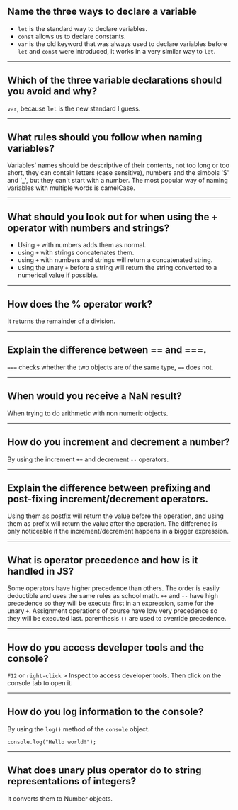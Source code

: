 ## **Name the three ways to declare a variable**

- `let` is the standard way to declare variables.
- `const` allows us to declare constants.
- `var` is the old keyword that was always used to declare variables before `let` and `const` were introduced, it works in a very similar way to `let`.

---

## **Which of the three variable declarations should you avoid and why?**

`var`, because `let` is the new standard I guess.

---

## **What rules should you follow when naming variables?**

Variables' names should be descriptive of their contents, not too long or too short, they can contain letters (case sensitive), numbers and the simbols '$' and '\_', but they can't start with a number. The most popular way of naming variables with multiple words is camelCase.

---

## **What should you look out for when using the + operator with numbers and strings?**

- Using `+` with numbers adds them as normal.
- using `+` with strings concatenates them.
- using `+` with numbers and strings will return a concatenated string.
- using the unary `+` before a string will return the string converted to a numerical value if possible.

---

## **How does the % operator work?**

It returns the remainder of a division.

---

## **Explain the difference between == and ===.**

`===` checks whether the two objects are of the same type, `==` does not.

---

## **When would you receive a NaN result?**

When trying to do arithmetic with non numeric objects.

---

## **How do you increment and decrement a number?**

By using the increment `++` and decrement `--` operators.

---

## **Explain the difference between prefixing and post-fixing increment/decrement operators.**

Using them as postfix will return the value before the operation, and using them as prefix will return the value after the operation. The difference is only noticeable if the increment/decrement happens in a bigger expression.

---

## **What is operator precedence and how is it handled in JS?**

Some operators have higher precedence than others. The order is easily deductible and uses the same rules as school math. `++` and `--` have high precedence so they will be execute first in an expression, same for the unary `+`. Assignment operations of course have low very precedence so they will be executed last. parenthesis `()` are used to override precedence.

---

## **How do you access developer tools and the console?**

`F12` or `right-click` > Inspect to access developer tools. Then click on the console tab to open it.

---

## **How do you log information to the console?**

By using the `log()` method of the `console` object.

    console.log("Hello world!");

---

## **What does unary plus operator do to string representations of integers?**

It converts them to Number objects.
